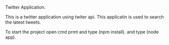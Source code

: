 Twitter Application.


This is a twitter application using twiter api. This applicatin is used to search the latest tweets.

To start the project open cmd prmt and type (npm install).
and type (node app).

